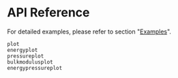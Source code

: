 # API Reference

For detailed examples, please refer to section "[Examples](@ref)".

```@docs
plot
energyplot
pressureplot
bulkmodulusplot
energypressureplot
```
